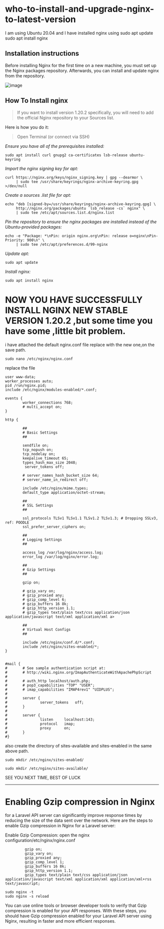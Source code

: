 # who-to-install-and-upgrade-nginx-to-latest-version
I am using Ubuntu 20.04 and I have installed nginx using sudo apt update sudo apt install nginx

## Installation instructions
Before installing Nginx for the first time on a new machine, you must set up the Nginx packages repository. Afterwards, you can install and update nginx from the repository.

![image](https://user-images.githubusercontent.com/71556060/204502437-b4d3b759-0457-4eea-a42d-983180073390.png)

## How To Install nginx

>If you want to install version 1.20.2 specifically, you will need to add the official Nginx repository to your Sources list.

Here is how you do it:

>Open Terminal (or connect via SSH)

*Ensure you have all of the prerequisites installed:*
```
sudo apt install curl gnupg2 ca-certificates lsb-release ubuntu-keyring
```
*Import the nginx signing key for apt:*
```
curl https://nginx.org/keys/nginx_signing.key | gpg --dearmor \
     | sudo tee /usr/share/keyrings/nginx-archive-keyring.gpg >/dev/null

```
*Create a sources .list file for apt:*
```
echo "deb [signed-by=/usr/share/keyrings/nginx-archive-keyring.gpg] \
     http://nginx.org/packages/ubuntu `lsb_release -cs` nginx" \
     | sudo tee /etc/apt/sources.list.d/nginx.list
```
*Pin the repository to ensure the nginx packages are installed instead of the Ubuntu-provided packages:*
```
echo -e "Package: *\nPin: origin nginx.org\nPin: release o=nginx\nPin-Priority: 900\n" \
     | sudo tee /etc/apt/preferences.d/99-nginx
```
*Update apt:*
```
sudo apt update
```
*Install nginx:*
```
sudo apt install nginx
```
NOW YOU HAVE SUCCESSFULLY INSTALL NGINX NEW STABLE VERSION 1.20.2 ,but some time you have some ,little bit problem. 
=================================================================================================================

i have attached the default nginx.conf file replace with the new one,on the save path.
```
sudo nano /etc/nginx/nginx.conf
```
replace the file
```
user www-data;
worker_processes auto;
pid /run/nginx.pid;
include /etc/nginx/modules-enabled/*.conf;

events {
        worker_connections 768;
        # multi_accept on;
}

http {

        ##
        # Basic Settings
        ##

        sendfile on;
        tcp_nopush on;
        tcp_nodelay on;
        keepalive_timeout 65;
        types_hash_max_size 2048;
         server_tokens off;

        # server_names_hash_bucket_size 64;
        # server_name_in_redirect off;

        include /etc/nginx/mime.types;
        default_type application/octet-stream;

        ##
        # SSL Settings
        ##

        ssl_protocols TLSv1 TLSv1.1 TLSv1.2 TLSv1.3; # Dropping SSLv3, ref: POODLE
        ssl_prefer_server_ciphers on;

        ##
        # Logging Settings
        ##

        access_log /var/log/nginx/access.log;
        error_log /var/log/nginx/error.log;

        ##
        # Gzip Settings
        ##

        gzip on;

        # gzip_vary on;
        # gzip_proxied any;
        # gzip_comp_level 6;
        # gzip_buffers 16 8k;
        # gzip_http_version 1.1;
        # gzip_types text/plain text/css application/json application/javascript text/xml application/xml a>

        ##
        # Virtual Host Configs
        ##

        include /etc/nginx/conf.d/*.conf;
        include /etc/nginx/sites-enabled/*;
}


#mail {
#       # See sample authentication script at:
#       # http://wiki.nginx.org/ImapAuthenticateWithApachePhpScript
# 
#       # auth_http localhost/auth.php;
#       # pop3_capabilities "TOP" "USER";
#       # imap_capabilities "IMAP4rev1" "UIDPLUS";
# 
#       server {
#               server_tokens   off;
#       }
# 
#       server {
#               listen     localhost:143;
#               protocol   imap;
#               proxy      on;
#       }
#}

```

also create the directory of sites-available and sites-enabled in the same above path.
```
sudo mkdir /etc/nginx/sites-enabled/
```

```
sudo mkdir /etc/nginx/sites-available/
```

SEE YOU NEXT TIME, BEST OF LUCK
______________________________________________________________________________________________


Enabling Gzip compression in Nginx
===================================
for a Laravel API server can significantly improve response times by reducing the size of the data sent over the network. Here are the steps to enable Gzip compression in Nginx for a Laravel server:

Enable Gzip Compression:
open the nginx configuration/etc/nginx/nginx.conf
```
         gzip on;
         gzip_vary on;
         gzip_proxied any;
         gzip_comp_level 1;
         gzip_buffers 16 8k;
         gzip_http_version 1.1;
         gzip_types text/plain text/css application/json application/javascript text/xml application/xml application/xml+rss text/javascript;
```
```
sudo nginx -t
sudo nginx -s reload
```

You can use online tools or browser developer tools to verify that Gzip compression is enabled for your API responses.
With these steps, you should have Gzip compression enabled for your Laravel API server using Nginx, resulting in faster and more efficient responses.




